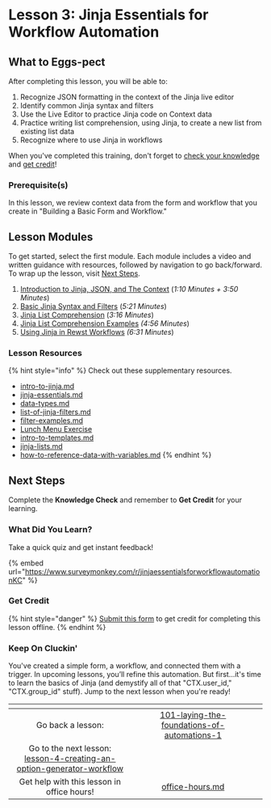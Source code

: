 # Lesson 3: Jinja Essentials for Workflow Automation

## **What to Eggs-pect**

After completing this lesson, you will be able to:

1. Recognize JSON formatting in the context of the Jinja live editor&#x20;
2. Identify common Jinja syntax and filters
3. Use the Live Editor to practice Jinja code on Context data
4. Practice writing list comprehension, using Jinja, to create a new list from existing list data
5. Recognize where to use Jinja in workflows

When you've completed this training, don't forget to [check your knowledge](./#what-did-you-learn) and [get credit](./#get-credit)!

### **Prerequisite(s)**

In this lesson, we review context data from the form and workflow that you create in "Building a Basic Form and Workflow."

## Lesson Modules

To get started, select the first module. Each module includes a video and written guidance with resources, followed by navigation to go back/forward. To wrap up the lesson, visit [Next Steps](./#next-steps).

1. [Introduction to Jinja, JSON, and The Context](introduction-to-jinja-json-and-the-context.md) (_1:10 Minutes + 3:50 Minutes_)
2. [Basic Jinja Syntax and Filters](basic-jinja-syntax-and-filters.md) (_5:21 Minutes_)
3. [Jinja List Comprehension](jinja-list-comprehension.md) (_3:16 Minutes_)
4. [Jinja List Comprehension Examples](jinja-list-comprehension-examples-them-apples.md) _(4:56 Minutes_)
5. [Using Jinja in Rewst Workflows](using-jinja-in-rewst-workflows.md) _(6:31 Minutes_)

### Lesson Resources

{% hint style="info" %}
Check out these supplementary resources.

* [intro-to-jinja.md](../../../documentation/jinja/intro-to-jinja.md "mention")
* [jinja-essentials.md](../../../documentation/jinja/jinja-essentials.md "mention")
* [data-types.md](../../../documentation/jinja/data-types.md "mention")
* [list-of-jinja-filters.md](../../../documentation/jinja/list-of-jinja-filters.md "mention")
* [filter-examples.md](../../../documentation/jinja/filter-examples.md "mention")
* [Lunch Menu Exercise](https://app.rewst.io/jinja-live-editor?id=4ee84407-d0c1-4a9a-94b3-84c643b8dd3f)
* [intro-to-templates.md](../../../documentation/templates-messages/intro-to-templates.md "mention")
* [jinja-lists.md](../../../documentation/jinja/use-cases-and-best-practices/jinja-lists.md "mention")
* [how-to-reference-data-with-variables.md](../../electives/how-to-reference-data-with-variables.md "mention")
{% endhint %}

## Next Steps

Complete the **Knowledge Check** and remember to **Get Credit** for your learning.&#x20;

### What Did You Learn?

Take a quick quiz and get instant feedback!

{% embed url="https://www.surveymonkey.com/r/jinjaessentialsforworkflowautomationKC" %}

### Get Credit

{% hint style="danger" %}
[Submit this form](https://app.rewst.io/form/ef9d5d9a-f4d0-4aaf-a7a0-c11a9b3b80a1) to get credit for completing this lesson offline.
{% endhint %}

### Keep On Cluckin'

You've created a simple form, a workflow, and connected them with a trigger. In upcoming lessons, you’ll refine this automation. But first...it's time to learn the basics of Jinja (and demystify all of that "CTX.user\_id," "CTX.group\_id" stuff). Jump to the next lesson when you're ready!

<table data-card-size="large" data-column-title-hidden data-view="cards" data-full-width="false"><thead><tr><th align="center"></th><th align="center"></th><th data-hidden data-card-target data-type="content-ref"></th></tr></thead><tbody><tr><td align="center">Go back a lesson:</td><td align="center"><a data-mention href="../101-laying-the-foundations-of-automations-1/">101-laying-the-foundations-of-automations-1</a></td><td></td></tr><tr><td align="center">Go to the next lesson:<br><a data-mention href="../lesson-4-creating-an-option-generator-workflow/">lesson-4-creating-an-option-generator-workflow</a></td><td align="center"></td><td></td></tr><tr><td align="center">Get help with this lesson in office hours!</td><td align="center"><a data-mention href="../../office-hours.md">office-hours.md</a></td><td></td></tr></tbody></table>
